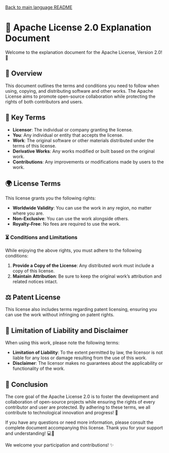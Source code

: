 [Back to main language README](README.md)

# 📄 Apache License 2.0 Explanation Document

Welcome to the explanation document for the Apache License, Version 2.0! 🎉

## 📜 Overview

This document outlines the terms and conditions you need to follow when using, copying, and distributing software and other works. The Apache License aims to promote open-source collaboration while protecting the rights of both contributors and users.

## 🔑 Key Terms

- **Licensor**: The individual or company granting the license.
- **You**: Any individual or entity that accepts the license.
- **Work**: The original software or other materials distributed under the terms of this license.
- **Derivative Works**: Any works modified or built based on the original work.
- **Contributions**: Any improvements or modifications made by users to the work.

## 🌍 License Terms

This license grants you the following rights:

- **Worldwide Validity**: You can use the work in any region, no matter where you are.
- **Non-Exclusive**: You can use the work alongside others.
- **Royalty-Free**: No fees are required to use the work.

### ⏳ Conditions and Limitations

While enjoying the above rights, you must adhere to the following conditions:

1. **Provide a Copy of the License**: Any distributed work must include a copy of this license.
2. **Maintain Attribution**: Be sure to keep the original work’s attribution and related notices intact.

## ⚖️ Patent License

This license also includes terms regarding patent licensing, ensuring you can use the work without infringing on patent rights.

## 🚫 Limitation of Liability and Disclaimer

When using this work, please note the following terms:

- **Limitation of Liability**: To the extent permitted by law, the licensor is not liable for any loss or damage resulting from the use of this work.
- **Disclaimer**: The licensor makes no guarantees about the applicability or functionality of the work.

## 🤝 Conclusion

The core goal of the Apache License 2.0 is to foster the development and collaboration of open-source projects while ensuring the rights of every contributor and user are protected. By adhering to these terms, we all contribute to technological innovation and progress! 🚀

If you have any questions or need more information, please consult the complete document accompanying this license. Thank you for your support and understanding! 💻🔧

We welcome your participation and contributions! ✨